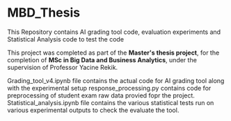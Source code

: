 # MBD_Thesis
This Repository contains AI grading tool code, evaluation experiments and Statistical Analysis code to test the code

This project was completed as part of the **Master's thesis project**, for the completion of **MSc in Big Data and Business Analytics**, under the supervision of Professor Yacine Rekik.


Grading_tool_v4.ipynb file contains the actual code for AI grading tool along with the experimental setup
response_processing.py contains code for preprocessing of student exam raw data provied fopr the project.
Statistical_analysis.ipynb file contains the various statistical tests run on various experimental outputs to check the evaluate the tool.
